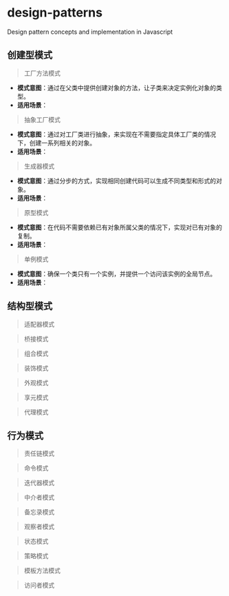 # design-patterns

Design pattern concepts and implementation in Javascript

## 创建型模式

> 工厂方法模式

-   **模式意图**：通过在父类中提供创建对象的方法，让子类来决定实例化对象的类型。
-   **适用场景**：

> 抽象工厂模式

-   **模式意图**：通过对工厂类进行抽象，来实现在不需要指定具体工厂类的情况下，创建一系列相关的对象。
-   **适用场景**：

> 生成器模式

-   **模式意图**：通过分步的方式，实现相同创建代码可以生成不同类型和形式的对象。
-   **适用场景**：

> 原型模式

-   **模式意图**：在代码不需要依赖已有对象所属父类的情况下，实现对已有对象的复制。
-   **适用场景**：

> 单例模式

-   **模式意图**：确保一个类只有一个实例，并提供一个访问该实例的全局节点。
-   **适用场景**：

## 结构型模式

> 适配器模式

> 桥接模式

> 组合模式

> 装饰模式

> 外观模式

> 享元模式

> 代理模式

## 行为模式

> 责任链模式

> 命令模式

> 迭代器模式

> 中介者模式

> 备忘录模式

> 观察者模式

> 状态模式

> 策略模式

> 模板方法模式

> 访问者模式
